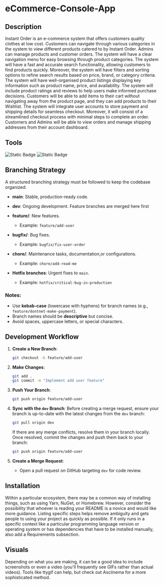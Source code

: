 # eCommerce-Console-App




## Description
Instant Order is an e-commerce system that offers customers quality clothes at low cost. Customers can navigate through various categories in the system to view different products catered to by Instant Order. Admins can manage products and customer orders.
The system will have a clear navigation menu for easy browsing through product categories. The system will have a fast and accurate search functionality, allowing customers to find products quickly. Moreover, the system will have filters and sorting options to refine search results based on price, brand, or category criteria.
The system will have well-organised product listings displaying key information such as product name, price, and availability. The system will include product ratings and reviews to help users make informed purchase decisions. Customers will be able to add items to their cart without navigating away from the product page, and they can add products to their Wishlist.
The system will integrate user accounts to store payment and shipping details for seamless checkout. Moreover, it will consist of a streamlined checkout process with minimal steps to complete an order. Customers and Admins will be able to view orders and manage shipping addresses from their account dashboard.

## Tools
![Static Badge](https://img.shields.io/badge/Visual%20Studio-2022%20or%20later-green) ![Static Badge](https://img.shields.io/badge/.Net%20Framework-6.0-blue)

## Branching Strategy

A structured branching strategy must be followed to keep the codebase organized:

- **main**: Stable, production-ready code.
- **dev**: Ongoing development. Feature branches are merged here first

- **feature/**: New features.
  - Example: `feature/add-user`
- **bugfix/**: Bug fixes.
  - Example: `bugfix/fix-user-order`
- **chore/**: Maintenance tasks, documentation,or configurations.
  - Example: `chore/add-read-me`
- **Hotfix branches**: Urgent fixes to `main`.
   - Example: `hotfix/critical-bug-in-production`

### Notes:
- Use **kebab-case** (lowercase with hyphens) for branch names (e.g., `feature/dontnet-make-payment`).
- Branch names should be **descriptive** but concise.
- Avoid spaces, uppercase letters, or special characters.

## Development Workflow

1. **Create a New Branch**:
   ```bash
   git checkout -b feature/add-user
   ```

2. **Make Changes**:
   ```bash
   git add .
   git commit -m "Implement add user feature"
   ```

3. **Push Your Branch**:
   ```bash
   git push origin feature/add-user
   ```

4. **Sync with the `dev` Branch**:
   Before creating a merge request, ensure your branch is up-to-date with the latest changes from the `dev` branch:
   ```bash
   git pull origin dev
   ```
   If there are any merge conflicts, resolve them in your branch locally. Once resolved, commit the changes and push them back to your branch:
   
   ```bash
   git push origin feature/add-user
   ```

5. **Create a Merge Request**:
   - Open a pull request on GitHub targeting `dev` for code review.

## Installation
Within a particular ecosystem, there may be a common way of installing things, such as using Yarn, NuGet, or Homebrew. However, consider the possibility that whoever is reading your README is a novice and would like more guidance. Listing specific steps helps remove ambiguity and gets people to using your project as quickly as possible. If it only runs in a specific context like a particular programming language version or operating system or has dependencies that have to be installed manually, also add a Requirements subsection.

## Visuals
Depending on what you are making, it can be a good idea to include screenshots or even a video (you'll frequently see GIFs rather than actual videos). Tools like ttygif can help, but check out Asciinema for a more sophisticated method.

